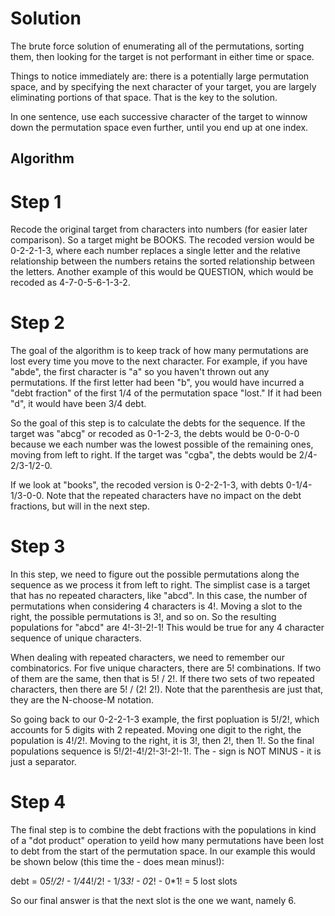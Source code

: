 Solution
========

The brute force solution of enumerating all of the permutations, sorting them, then 
looking for the target is not performant in either time or space.

Things to notice immediately are: there is a potentially large permutation space, and
by specifying the next character of your target, you are largely eliminating portions
of that space. That is the key to the solution.

In one sentence, use each successive character of the target to winnow down the 
permutation space even further, until you end up at one index.

Algorithm
---------

# Step 1

Recode the original target from characters into numbers (for easier later comparison).
So a target might be BOOKS. The recoded version would be 0-2-2-1-3, where each number
replaces a single letter and the relative relationship between the numbers retains the
sorted relationship between the letters. Another example of this would be QUESTION,
which would be recoded as 4-7-0-5-6-1-3-2.

# Step 2

The goal of the algorithm is to keep track of how many permutations are lost every
time you move to the next character. For example, if you have "abde", the first 
character is "a" so you haven't thrown out any permutations. If the first letter
had been "b", you would have incurred a "debt fraction" of the first 1/4 of the 
permutation space "lost." If it had been "d", it would have been 3/4 debt. 

So the goal of this step is to calculate the debts for the sequence. If the target
was "abcg" or recoded as 0-1-2-3, the debts would be 0-0-0-0 because we each
number was the lowest possible of the remaining ones, moving from left to right.
If the target was "cgba", the debts would be 2/4-2/3-1/2-0.

If we look at "books", the recoded version is 0-2-2-1-3, with debts 0-1/4-1/3-0-0.
Note that the repeated characters have no impact on the debt fractions, but will
in the next step.

# Step 3

In this step, we need to figure out the possible permutations along the sequence
as we process it from left to right. The simplist case is a target that has no
repeated characters, like "abcd". In this case, the number of permutations when
considering 4 characters is 4!. Moving a slot to the right, the possible permutations
is 3!, and so on. So the resulting populations for "abcd" are 4!-3!-2!-1! This
would be true for any 4 character sequence of unique characters.

When dealing with repeated characters, we need to remember our combinatorics. For
five unique characters, there are 5! combinations. If two of them are the same, then
that is 5! / 2!. If there two sets of two repeated characters, then there are
5! / (2! 2!). Note that the parenthesis are just that, they are the N-choose-M notation.

So going back to our 0-2-2-1-3 example, the first popluation is 5!/2!, which accounts
for 5 digits with 2 repeated. Moving one digit to the right, the population is 4!/2!.
Moving to the right, it is 3!, then 2!, then 1!. So the final populations sequence
is 5!/2!-4!/2!-3!-2!-1!. The - sign is NOT MINUS - it is just a separator.

# Step 4

The final step is to combine the debt fractions with the populations in kind of a
"dot product" operation to yeild how many permutations have been lost to debt from
the start of the permutation space. In our example this would be shown below (this
time the - does mean minus!):

debt = 0*5!/2! - 1/4*4!/2! - 1/3*3! - 0*2! - 0*1! = 5 lost slots

So our final answer is that the next slot is the one we want, namely 6.